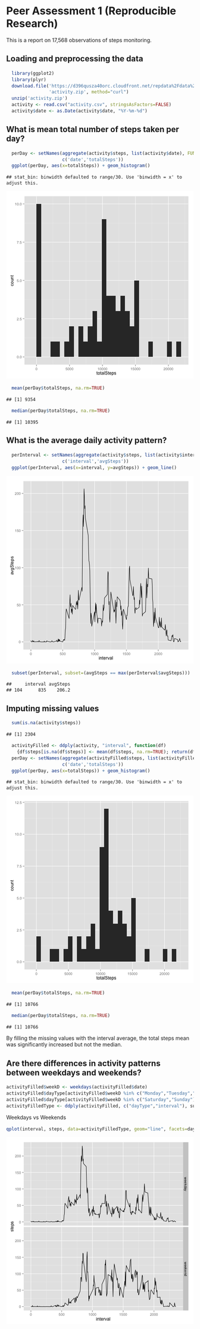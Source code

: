 Peer Assessment 1 (Reproducible Research)
========================================================

This is a report on 17,568 observations of steps monitoring.

## Loading and preprocessing the data


```r
  library(ggplot2)
  library(plyr)
  download.file('https://d396qusza40orc.cloudfront.net/repdata%2Fdata%2Factivity.zip', 
                'activity.zip', method="curl")
  unzip('activity.zip')
  activity <- read.csv("activity.csv", stringsAsFactors=FALSE)
  activity$date <- as.Date(activity$date, "%Y-%m-%d")  
```

## What is mean total number of steps taken per day?


```r
  perDay <- setNames(aggregate(activity$steps, list(activity$date), FUN = sum, na.rm = TRUE), 
                     c('date','totalSteps')) 
  ggplot(perDay, aes(x=totalSteps)) + geom_histogram()
```

```
## stat_bin: binwidth defaulted to range/30. Use 'binwidth = x' to adjust this.
```

![plot of chunk unnamed-chunk-2](figure/unnamed-chunk-2.png) 

```r
  mean(perDay$totalSteps, na.rm=TRUE)
```

```
## [1] 9354
```

```r
  median(perDay$totalSteps, na.rm=TRUE)
```

```
## [1] 10395
```

## What is the average daily activity pattern?


```r
  perInterval <- setNames(aggregate(activity$steps, list(activity$interval), FUN = mean, na.rm = TRUE),
                     c('interval','avgSteps'))  
  ggplot(perInterval, aes(x=interval, y=avgSteps)) + geom_line()
```

![plot of chunk unnamed-chunk-3](figure/unnamed-chunk-3.png) 

```r
  subset(perInterval, subset=(avgSteps == max(perInterval$avgSteps))) 
```

```
##     interval avgSteps
## 104      835    206.2
```

## Imputing missing values

```r
  sum(is.na(activity$steps))
```

```
## [1] 2304
```

```r
  activityFilled <- ddply(activity, "interval", function(df)
    {df$steps[is.na(df$steps)] <- mean(df$steps, na.rm=TRUE); return(df)})
  perDay <- setNames(aggregate(activityFilled$steps, list(activityFilled$date), FUN = sum, na.rm = TRUE), 
                     c('date','totalSteps')) 
  ggplot(perDay, aes(x=totalSteps)) + geom_histogram()
```

```
## stat_bin: binwidth defaulted to range/30. Use 'binwidth = x' to adjust this.
```

![plot of chunk unnamed-chunk-4](figure/unnamed-chunk-4.png) 

```r
  mean(perDay$totalSteps, na.rm=TRUE)
```

```
## [1] 10766
```

```r
  median(perDay$totalSteps, na.rm=TRUE)
```

```
## [1] 10766
```
By filling the missing values with the interval average, the total steps mean was significantly increased but not the median. 

## Are there differences in activity patterns between weekdays and weekends?


```r
activityFilled$weekD <- weekdays(activityFilled$date)
activityFilled$dayType[activityFilled$weekD %in% c("Monday","Tuesday","Wednesday","Thursday","Friday")] <- "weekday"
activityFilled$dayType[activityFilled$weekD %in% c("Saturday","Sunday")] <- "weekend"
activityFilledType <- ddply(activityFilled, c("dayType","interval"), summarize, steps = mean(steps))
```
Weekdays vs Weekends

```r
qplot(interval, steps, data=activityFilledType, geom="line", facets=dayType~.)
```

![plot of chunk unnamed-chunk-6](figure/unnamed-chunk-6.png) 




